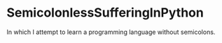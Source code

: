 # SemicolonlessSufferingInPython
In which I attempt to learn a programming language without semicolons. 
